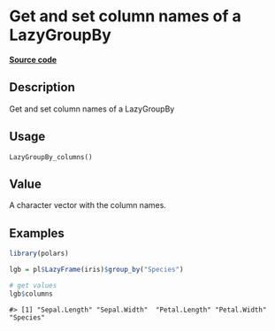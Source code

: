 

# Get and set column names of a LazyGroupBy

[**Source code**](https://github.com/pola-rs/r-polars/tree/main/R/lazyframe__group_by.R#L48)

## Description

Get and set column names of a LazyGroupBy

## Usage

<pre><code class='language-R'>LazyGroupBy_columns()
</code></pre>

## Value

A character vector with the column names.

## Examples

``` r
library(polars)

lgb = pl$LazyFrame(iris)$group_by("Species")

# get values
lgb$columns
```

    #> [1] "Sepal.Length" "Sepal.Width"  "Petal.Length" "Petal.Width"  "Species"
